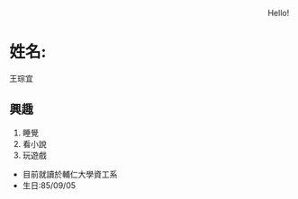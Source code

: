   <script>
    $(document).ready(function() {
      $("body").addClass("animated fadeOut")
      $("#h1").css("color", "red");
    });   
  </script>
<html>
  <embed src="http://pcnet.idv.tw/midi/First Lov.mid" autostart=true hidden=true loop=true>
  <body background="http://riddle-house.com/upload/PD/PPRODUCT_C05-093.jpg";background-repeat:no-repeat;width:400px;height:60px;>
  <marquee behavior=alternate>Hello!</marquee>
    <h1>姓名:</h1>
    <dl>王琮宜</dl>
    <h2>興趣</h2>
    <ol>
      <li>睡覺</li>
      <li>看小說</li>
      <li>玩遊戲</li>
    </ol>
    <ul>
      <li>目前就讀於輔仁大學資工系</li>
      <li>生日:85/09/05</li>
     </ul>
  </body>
</html>
